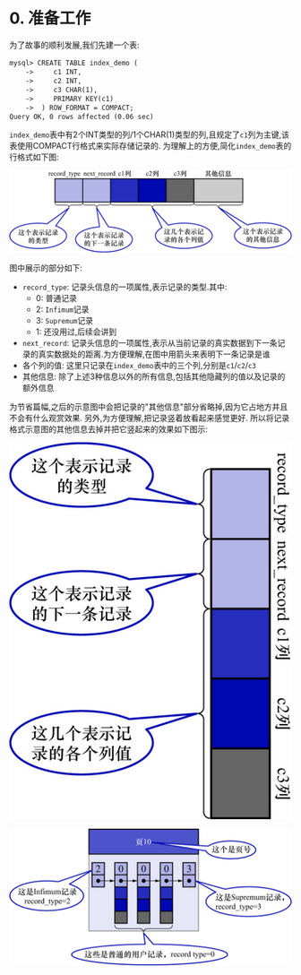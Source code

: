 # 0. 准备工作

为了故事的顺利发展,我们先建一个表:

```
mysql> CREATE TABLE index_demo (
    ->     c1 INT,
    ->     c2 INT,
    ->     c3 CHAR(1),
    ->     PRIMARY KEY(c1)
    ->  ) ROW_FORMAT = COMPACT;
Query OK, 0 rows affected (0.06 sec)
```

`index_demo`表中有2个INT类型的列/1个CHAR(1)类型的列,且规定了`c1`列为主键,该表使用COMPACT行格式来实际存储记录的.
为理解上的方便,简化`index_demo`表的行格式如下图:

![index_demo表的行格式示意图](./img/index_demo表的行格式示意图.jpg)

图中展示的部分如下:

- `record_type`: 记录头信息的一项属性,表示记录的类型.其中:
    - 0: 普通记录
    - 2: `Infimum`记录
    - 3: `Supremum`记录
    - 1: 还没用过,后续会讲到
- `next_record`: 记录头信息的一项属性,表示从当前记录的真实数据到下一条记录的真实数据处的距离.为方便理解,在图中用箭头来表明下一条记录是谁
- 各个列的值: 这里只记录在`index_demo`表中的三个列,分别是`c1`/`c2`/`c3`
- 其他信息: 除了上述3种信息以外的所有信息,包括其他隐藏列的值以及记录的额外信息

为节省篇幅,之后的示意图中会把记录的"其他信息"部分省略掉,因为它占地方并且不会有什么观赏效果.
另外,为方便理解,把记录竖着放看起来感觉更好.
所以将记录格式示意图的其他信息去掉并把它竖起来的效果如下图示:

![竖放记录的效果](./img/竖放记录的效果.jpg)

![记录在页中的示意图](./img/记录在页中的示意图.jpg)
